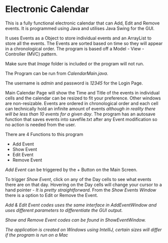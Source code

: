 # Electronic Calendar
This is a fully functional electronic calendar that can Add, Edit and Remove events.
It is programmed using Java and utilises Java Swing for the GUI.

It uses Events as a Object to store individual events and an ArrayList
to store all the events. The Events are sorted based on time so they will
appear in a chronological order. The program is based off a Model - View -
Controller (MVC) pattern.


Make sure that *Image* folder is included or the program will not run.

The Program can be run from *CalendarMain.java*.

The username is *admin* and password is *12345* for the Login Page.

Main Calendar Page will show the Time and Title of the events in
individual cells and the calendar can be resized to fit your preference. Other
windows are non-resizable. Events are ordered in chronological order
and each cell can technically hold an infinite amount of events
*although in reality there will be less than 10 events for a given day*. 
The program has an autosave function that saves events into savefile.txt
after any Event modification so no action is needed from the user.

There are 4 Functions to this program
* Add Event
* Show Event
* Edit Event
* Remove Event

*Add Event* can be triggered by the + Button on the Main Screen.

To trigger *Show Event*, click on any of the Day cells to see
what events there are on that day. Hovering on the Day cells will
change your cursor to a hand pointer - *It is pretty straightforward.*
From the *Show Events Window* there is a option to Edit or Remove the Event.


*Add & Edit Event codes uses the same interface in AddEventWindow and uses different
parameters to differentiate the GUI output.*

*Show and Remove Event codes can be found in ShowEventWindow.*

*The application is created on Windows using IntelliJ, certain sizes will differ 
if the program is run on a Mac*
